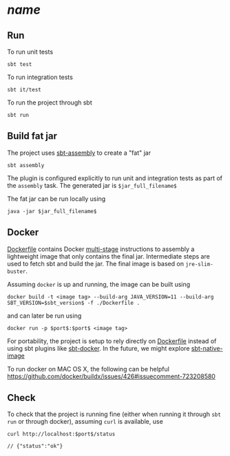 # $name$

## Run

To run unit tests
```shell
sbt test
```

To run integration tests
```shell
sbt it/test
```

To run the project through sbt
```shell
sbt run
```

## Build fat jar 

The project uses  [sbt-assembly](https://github.com/sbt/sbt-assembly) to create a "fat" jar
```
sbt assembly
```

The plugin is configured explicitly to run unit and integration tests as part of the `assembly` task. The generated jar is `$jar_full_filename$`

The fat jar can be run locally using
```
java -jar $jar_full_filename$
```

## Docker

[Dockerfile](Dockerfile) contains Docker [multi-stage](https://docs.docker.com/develop/develop-images/multistage-build/) instructions to assembly a lightweight image that only contains the final jar.
Intermediate steps are used to fetch sbt and build the jar. The final image is based on `jre-slim-buster`.

Assuming `docker` is up and running, the image can be built using
```
docker build -t <image tag> --build-arg JAVA_VERSION=11 --build-arg SBT_VERSION=$sbt_version$ -f ./Dockerfile .
```

and can later be run using
```
docker run -p $port$:$port$ <image tag>
```

For portability, the project is setup to rely directly on [Dockerfile](Dockerfile) instead of using sbt plugins like [sbt-docker](https://github.com/marcuslonnberg/sbt-docker).
In the future, we might explore [sbt-native-image](https://github.com/scalameta/sbt-native-image)

To run docker on MAC OS X, the following can be helpful https://github.com/docker/buildx/issues/426#issuecomment-723208580

## Check

To check that the project is running fine (either when running it through `sbt run` or through docker), assuming `curl` is available, use
```
curl http://localhost:$port$/status

// {"status":"ok"}
```

